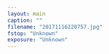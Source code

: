 ```yaml
---
layout: main
caption: ""
filename: "20171116220757.jpg"
fstop: "Unknown"
exposure: "Unknown"
---
```

